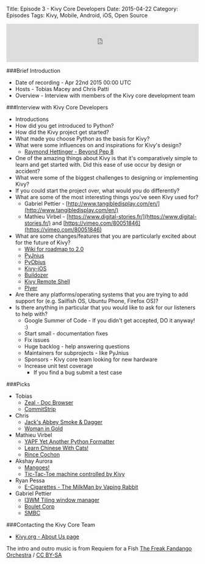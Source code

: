 Title: Episode 3 - Kivy Core Developers
Date: 2015-04-22
Category: Episodes
Tags: Kivy, Mobile, Android, iOS, Open Source

<iframe id="audio_iframe" src="https://www.podbean.com/media/player/tbyua-559767?skin=103" width="100%" height="100" frameborder="0" scrolling="no"></iframe>

###Brief Introduction
*  Date of recording - Apr 22nd 2015 00:00 UTC
*  Hosts - Tobias Macey and Chris Patti
*  Overview - Interview with members of the Kivy core development team

###Interview with Kivy Core Developers
*  Introductions
*  How did you get introduced to Python?
*  How did the Kivy project get started?
*  What made you choose Python as the basis for Kivy?
*  What were some influences on and inspirations for Kivy's  design?
    * [Raymond Hettinger - Beyond Pep 8](https://www.youtube.com/watch?v=wf-BqAjZb8M)
*  One of the amazing things about Kivy is that it's comparatively simple to learn and get started with. Did this ease of use occur by design or accident?
*  What were some of the biggest challenges to designing or implementing Kivy?
*  If you could start the project over, what would you do differently?
*  What are some of the most interesting things you've seen Kivy used for?
    *  Gabriel Pettier - [http://www.tangibledisplay.com/en/](http://www.tangibledisplay.com/en/)
    *  Mathieu Virbel - [https://www.digital-stories.fr/](https://www.digital-stories.fr/) and  [https://vimeo.com/80051846](https://vimeo.com/80051846)
* What are some changes/features that you are particularly excited about for the future of Kivy?
    *  [Wiki for roadmap to 2.0](https://github.com/kivy/kivy/wiki/Kivy-2.0-api-breaks)
    *  [PyJnius](https://github.com/kivy/pyjnius)
    *  [PyObjus](https://github.com/kivy/pyobjus)
    *  [Kivy-iOS](https://github.com/kivy/kivy-ios)
    *  [Buildozer](https://github.com/kivy/buildozer)
    *  [Kivy Remote Shell](https://github.com/kivy/kivy-remote-shell)
    *  [Plyer](https://github.com/kivy/plyer)
* Are there any platforms/operating systems that you are trying to add support for (e.g. Sailfish OS, Ubuntu Phone, Firefox  OS)?
* Is there anything in particular that you would like to ask for our listeners to help with?
    *  Google Summer of Code - If you didn't get accepted, DO it anyway! :)
    *  Start small - documentation fixes
    *  Fix issues
    *  Huge backlog - help answering questions
    *  Maintainers for subprojects - like PyJnius
    *  Sponsors - Kivy core team looking for new hardware
    *  Increase unit test coverage
        *  If you find a bug submit a test case

###Picks
*  Tobias
    *  [Zeal - Doc Browser](http://zealdocs.org/)
    *  [CommitStrip](http://www.commitstrip.com/en/)
*  Chris
    *  [Jack's Abbey Smoke & Dagger](http://www.beeradvocate.com/beer/profile/26520/71501/)
    *  [Woman in Gold](http://www.imdb.com/title/tt2404425/)
*  Mathieu Virbel
    *  [YAPF Yet Another Python Formatter](http://eli.thegreenplace.net/2015/yapf-yet-another-python-formatter/)
    *  [Learn Chinese With Cats!](http://ninchanese.com/)
    *  [Rince Cochon](http://fr.wikipedia.org/wiki/Rince\_Cochon)
*  Akshay Aurora
    *  [Mangoes!](http://en.wikipedia.org/wiki/Mango)
    *  [Tic-Tac-Toe machine controlled by Kivy](https://www.youtube.com/watch?v=FhRXAD8-UkE)
*  Ryan Pessa
    *  [E-Cigarettes - The MilkMan by Vaping Rabbit](http://www.thevapingrabbit.com/)
*  Gabriel Pettier
    *  [I3WM Tiling window manager](http://i3wm.org/)
    *  [Boulet Corp](http://english.bouletcorp.com/)
    *  [SMBC](http://www.smbc-comics.com/)

###Contacting the Kivy Core Team
*  [Kivy.org - About Us page](http://kivy.org/#aboutus)

The intro and outro music is from Requiem for a Fish [The Freak Fandango Orchestra](http://freemusicarchive.org/music/The_Freak_Fandango_Orchestra/)  / [CC BY-SA](http://creativecommons.org/licenses/by-sa/3.0/)

